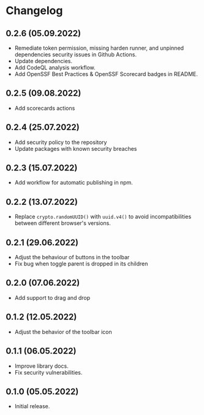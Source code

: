 # Changelog

## 0.2.6 (05.09.2022)

* Remediate token permission, missing harden runner, and unpinned dependencies security issues in Github Actions.
* Update dependencies.
* Add CodeQL analysis workflow.
* Add OpenSSF Best Practices & OpenSSF Scorecard badges in README.

## 0.2.5 (09.08.2022)

* Add scorecards actions

## 0.2.4 (25.07.2022)

* Add security policy to the repository
* Update packages with known security breaches

## 0.2.3 (15.07.2022)

* Add workflow for automatic publishing in npm.

## 0.2.2 (13.07.2022)

* Replace `crypto.randomUUID()` with `uuid.v4()` to avoid incompatibilities between different browser's versions.

## 0.2.1 (29.06.2022)

* Adjust the behaviour of buttons in the toolbar
* Fix bug when toggle parent is dropped in its children

## 0.2.0 (07.06.2022)

* Add support to drag and drop

## 0.1.2 (12.05.2022)

* Adjust the behavior of the toolbar icon

## 0.1.1 (06.05.2022)

* Improve library docs.
* Fix security vulnerabilities.

## 0.1.0 (05.05.2022)

* Initial release.
